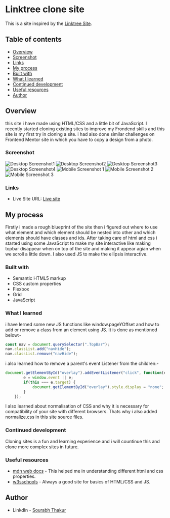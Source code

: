 # Linktree clone site

This is a site inspired by the [Linktree Site](https://linktr.ee/ShashwatB). 

## Table of contents

  - [Overview](#overview)
  - [Screenshot](#screenshot)
  - [Links](#links)
  - [My process](#my-process)
  - [Built with](#built-with)
  - [What I learned](#what-i-learned)
  - [Continued development](#continued-development)
  - [Useful resources](#useful-resources)
  - [Author](#author)



## Overview

this site i have made using HTML/CSS and a little bit of JavaScript. I recently started cloning existing sites to improve my Frondend skills and this site is my first try in cloning a site. i had also done similar challenges on Frontend Mentor site in which you have to copy a design from a photo.  

### Screenshot

![Desktop Screenshot1](/Screenshots/Destop%20ScreenShot1.png)
![Desktop Screenshot2](/Screenshots/Destop%20ScreenShot2.png)
![Desktop Screenshot3](/Screenshots/Destop%20ScreenShot3.png)
![Desktop Screenshot4](/Screenshots/Destop%20ScreenShot4.png)
![Mobile Screenshot 1](/Screenshots/Mobile%20ScreenShot1.jpg)
![Mobile Screenshot 2](/Screenshots/Mobile%20ScreenShot2.jpg)
![Mobile Screenshot 3](/Screenshots/Mobile%20ScreenShot3.jpg)

### Links

- Live Site URL: [Live site](https://venerable-medovik-c380bd.netlify.app/)

## My process

Firstly i made a rough blueprint of the site then i figured out where to use what element and which element should be nested into other and which elements should have classes and ids. After taking care of html and css i started using some JavaScript to make my site interactive like making topbar disappear when on top of the site and making it appear agian when we scroll a little down. I also used JS to make the ellipsis interactive.

### Built with

- Semantic HTML5 markup
- CSS custom properties
- Flexbox
- Grid
- JavaScript

### What I learned

i have lerned some new JS functions like window.pageYOffset and how to add or remove a class from an element using JS. It is done as mentioned below:-

```js
const nav = document.querySelector(".TopBar");
nav.classList.add("navHide");
nav.classList.remove("navHide");
```

i also learned how to remove a parent's event Listener from the children:-
```js
document.getElementById("overlay").addEventListener("click", function(e) {
        e = window.event || e; 
        if(this === e.target) {
            document.getElementById("overlay").style.display = "none";
        }
    });
```

I also learned about normalisation of CSS and why it is necessary for compatibility of your site with different browsers. Thats why i also added normalize.css in this site source files.

### Continued development

Cloning sites is a fun and learning experience and i will countinue this and clone more complex sites in future.

### Useful resources

- [mdn web docs](https://developer.mozilla.org/en-US/) - This helped me in understanding different html and css properties.
- [w3sschools](https://www.w3schools.com/) - Always a good site for basics of HTML/CSS and JS.

## Author

- LinkdIn - [Sourabh Thakur](https://www.linkedin.com/in/sourabh-thakur-b71a68250/)